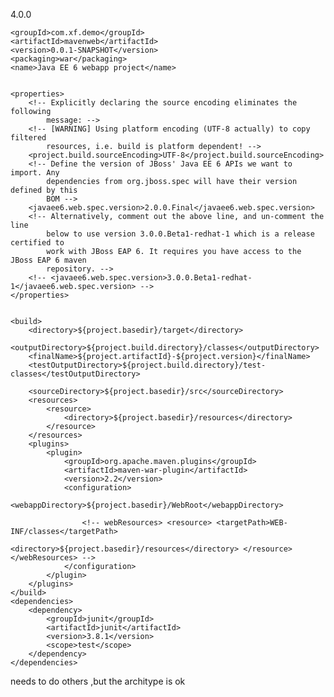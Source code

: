 <?xml version="1.0" encoding="UTF-8"?>
<project xmlns="http://maven.apache.org/POM/4.0.0" xmlns:xsi="http://www.w3.org/2001/XMLSchema-instance"
    xsi:schemaLocation="http://maven.apache.org/POM/4.0.0 http://maven.apache.org/maven-v4_0_0.xsd">
    <modelVersion>4.0.0</modelVersion>

    <groupId>com.xf.demo</groupId>
    <artifactId>mavenweb</artifactId>
    <version>0.0.1-SNAPSHOT</version>
    <packaging>war</packaging>
    <name>Java EE 6 webapp project</name>


    <properties>
        <!-- Explicitly declaring the source encoding eliminates the following 
            message: -->
        <!-- [WARNING] Using platform encoding (UTF-8 actually) to copy filtered 
            resources, i.e. build is platform dependent! -->
        <project.build.sourceEncoding>UTF-8</project.build.sourceEncoding>
        <!-- Define the version of JBoss' Java EE 6 APIs we want to import. Any 
            dependencies from org.jboss.spec will have their version defined by this 
            BOM -->
        <javaee6.web.spec.version>2.0.0.Final</javaee6.web.spec.version>
        <!-- Alternatively, comment out the above line, and un-comment the line 
            below to use version 3.0.0.Beta1-redhat-1 which is a release certified to 
            work with JBoss EAP 6. It requires you have access to the JBoss EAP 6 maven 
            repository. -->
        <!-- <javaee6.web.spec.version>3.0.0.Beta1-redhat-1</javaee6.web.spec.version> -->
    </properties>


    <build>
        <directory>${project.basedir}/target</directory>
        <outputDirectory>${project.build.directory}/classes</outputDirectory>
        <finalName>${project.artifactId}-${project.version}</finalName>
        <testOutputDirectory>${project.build.directory}/test-classes</testOutputDirectory>

        <sourceDirectory>${project.basedir}/src</sourceDirectory>
        <resources>
            <resource>
                <directory>${project.basedir}/resources</directory>
            </resource>
        </resources>
        <plugins>
            <plugin>
                <groupId>org.apache.maven.plugins</groupId>
                <artifactId>maven-war-plugin</artifactId>
                <version>2.2</version>
                <configuration>
                    <webappDirectory>${project.basedir}/WebRoot</webappDirectory>

                    <!-- webResources> <resource> <targetPath>WEB-INF/classes</targetPath> 
                        <directory>${project.basedir}/resources</directory> </resource> </webResources> -->
                </configuration>
            </plugin>
        </plugins>
    </build>
    <dependencies>
        <dependency>
            <groupId>junit</groupId>
            <artifactId>junit</artifactId>
            <version>3.8.1</version>
            <scope>test</scope>
        </dependency>
    </dependencies>
</project>
needs to do others ,but the architype is ok